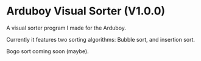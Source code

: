 # Arduboy Visual Sorter (V1.0.0)
A visual sorter program I made for the Arduboy.

Currently it features two sorting algorithms: Bubble sort, and insertion sort.

Bogo sort coming soon (maybe).
